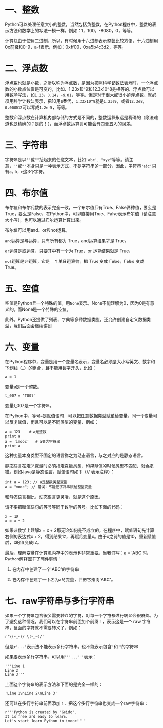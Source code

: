 # 一、整数

Python可以处理任意大小的整数，当然包括负整数，在Python程序中，整数的表示方法和数学上的写法一模一样，例如：1，100，-8080，0，等等。

计算机由于使用二进制，所以，有时候用十六进制表示整数比较方便，十六进制用0x前缀和0-9，a-f表示，例如：0xff00，0xa5b4c3d2，等等。

# 二、浮点数

浮点数也就是小数，之所以称为浮点数，是因为按照科学记数法表示时，一个浮点数的小数点位置是可变的，比如，1.23x10^9和12.3x10^8是相等的。浮点数可以用数学写法，如`1.23`，`3.14`，`-9.01`，等等。但是对于很大或很小的浮点数，就必须用科学计数法表示，把10用e替代，`1.23x10^9`就是`1.23e9`，或者`12.3e8`，`0.000012`可以写成`1.2e-5`，等等。

整数和浮点数在计算机内部存储的方式是不同的，整数运算永远是精确的（除法难道也是精确的？是的！），而浮点数运算则可能会有四舍五入的误差。

# 三、字符串

字符串是以`''`或`""`括起来的任意文本，比如`'abc'`，`"xyz"`等等。请注意，`''`或`""`本身只是一种表示方式，不是字符串的一部分，因此，字符串`'abc'`只有`a，b，c`这3个字符。

# 四、布尔值

布尔值和布尔代数的表示完全一致，一个布尔值只有True、False两种值，要么是True，要么是False，在Python中，可以直接用True、False表示布尔值（请注意大小写），也可以通过布尔运算计算出来。

布尔值可以用and、or和not运算。

`and`运算是与运算，只有所有都为 True，and运算结果才是 True。

`or`运算是或运算，只要其中有一个为 True，or 运算结果就是 True。

`not`运算是非运算，它是一个单目运算符，把 True 变成 False，False 变成 True。

# 五、空值

空值是Python里一个特殊的值，用`None`表示。None不能理解为0，因为0是有意义的，而None是一个特殊的空值。

此外，Python还提供了列表、字典等多种数据类型，还允许创建自定义数据类型，我们后面会继续讲到

# 六、变量
在Python程序中，变量是用一个变量名表示，变量名必须是大小写英文、数字和下划线（_）的组合，且不能用数字开头，比如：

```
a = 1
```

变量a是一个整数。

```
t_007 = 'T007'
```

变量t_007是一个字符串。

在Python中，等号`=`是赋值语句，可以把任意数据类型赋值给变量，同一个变量可以反复赋值，而且可以是不同类型的变量，例如：

```
a = 123    # a是整数
print a
a = 'imooc'   # a变为字符串
print a
```

这种变量本身类型不固定的语言称之为动态语言，与之对应的是静态语言。

静态语言在定义变量时必须指定变量类型，如果赋值的时候类型不匹配，就会报错。例如Java是静态语言，赋值语句如下（// 表示注释）：

```
int a = 123; // a是整数类型变量
a = "mooc"; // 错误：不能把字符串赋给整型变量
```

和静态语言相比，动态语言更灵活，就是这个原因。


请不要把赋值语句的等号等同于数学的等号。比如下面的代码：

```
x = 10
x = x + 2
```
如果从数学上理解x = x + 2那无论如何是不成立的，在程序中，赋值语句先计算右侧的表达式x + 2，得到结果12，再赋给变量x。由于x之前的值是10，重新赋值后，x的值变成12。

最后，理解变量在计算机内存中的表示也非常重要。当我们写：a = 'ABC'时，Python解释器干了两件事情：

1. 在内存中创建了一个'ABC'的字符串；

2. 在内存中创建了一个名为a的变量，并把它指向'ABC'。


# 七、raw字符串与多行字符串
如果一个字符串包含很多需要转义的字符，对每一个字符都进行转义会很麻烦。为了避免这种情况，我们可以在字符串前面加个前缀 r ，表示这是一个 raw 字符串，里面的字符就不需要转义了。例如：
```
r'\(~_~)/ \(~_~)/'
```
但是`r'...'`表示法不能表示多行字符串，也不能表示包含`'`和 `"`的字符串

如果要表示多行字符串，可以用`'''...'''`表示：

```
'''Line 1
Line 2
Line 3'''
```

上面这个字符串的表示方法和下面的是完全一样的：

```
'Line 1\nLine 2\nLine 3'
```
还可以在多行字符串前面添加 r ，把这个多行字符串也变成一个raw字符串：

```
r'''Python is created by "Guido".
It is free and easy to learn.
Let's start learn Python in imooc!'''
```

